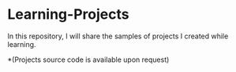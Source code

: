 # Learning-Projects
In this repository, I will share the samples of projects I created while learning.

*(Projects source code is available upon request)
